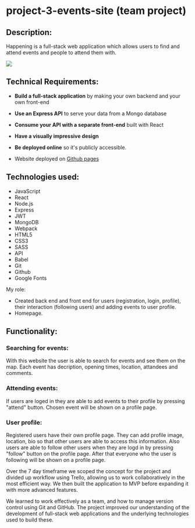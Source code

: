 # project-3-events-site (team project)

## Description:
Happening is a full-stack web application which allows users to find and attend events and people to attend them with.

![](https://i.imgur.com/nv0rgDw.png)

## Technical Requirements:
* **Build a full-stack application** by making your own backend and your own front-end
* **Use an Express API** to serve your data from a Mongo database
* **Consume your API with a separate front-end** built with React
* **Have a visually impressive design** 
* **Be deployed online** so it's publicly accessible.

* Website deployed on [Github pages](https://ducankir.github.io/pacman/)

## Technologies used:
* JavaScript 
* React 
* Node.js 
* Express 
* JWT 
* MongoDB 
* Webpack 
* HTML5 
* CSS3 
* SASS 
* API 
* Babel 
* Git 
* Github 
* Google Fonts

My role: 
- Created back end and front end for users (registration, login, profile), their interaction (following users) and adding events to user profile. 
- Homepage. 

## Functionality:

### Searching for events:
With this website the user is able to search for events and see them on the map. Each event has decription, opening times, location,  attandees and comments. 

### Attending events:
If users are loged in they are able to add events to their profile by pressing "attend" button. Chosen event will be shown on a profile page.

### User profile:
Registered users have their own profile page. They can add profile image, location, bio so that other users are able to access this information. Also users are able to follow other users when they are logd in by pressing "follow" button on the profile page. After that everyone who the user is following will be shown on a profile page.

Over the 7 day timeframe we scoped the concept for the project and divided up workflow using Trello, allowing us to work collaboratively in the most efficient way. We then built the application to MVP before expanding it with more advanced features.

We learned to work effectively as a team, and how to manage version control using Git and GitHub. The project improved our understanding of the development of full-stack web applications and the underlying technologies used to build these.


